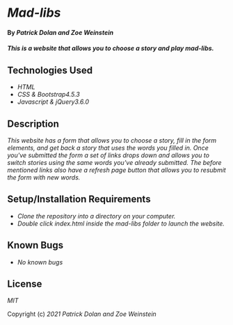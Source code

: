 # _Mad-libs_

#### By _**Patrick Dolan and Zoe Weinstein**_

#### _This is a website that allows you to choose a story and play mad-libs._

## Technologies Used

* _HTML_
* _CSS & Bootstrap4.5.3_
* _Javascript & jQuery3.6.0_

## Description

_This website has a form that allows you to choose a story, fill in the form elements, and get back a story that uses the words you filled in. Once you've submitted the form a set of links drops down and allows you to switch stories using the same words you've already submitted. The before mentioned links also have a refresh page button that allows you to resubmit the form with new words._

## Setup/Installation Requirements

* _Clone the repository into a directory on your computer._
* _Double click index.html inside the mad-libs folder to launch the website._

## Known Bugs

* _No known bugs_


## License

_MIT_

Copyright (c) _2021_ _Patrick Dolan and Zoe Weinstein_